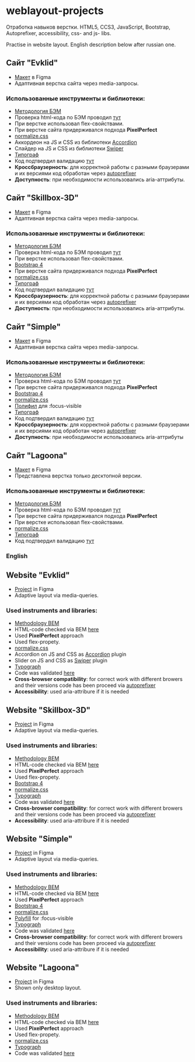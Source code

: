 # weblayout-projects
Отработка навыков верстки. 
HTML5, CCS3, JavaScript, Bootstrap, Autoprefixer, accessibility, css- and js- libs.

Practise in website layout. English description below after russian one.

## Cайт "Evklid" 
* <a href="https://www.figma.com/file/ebNZrWnJUvzeMUzVaaKPWp/Evklid?t=Kk83NiVvQ0ELfowR-6" target="_blank">Макет</a> в Figma
* Адаптивная верстка сайта через media-запросы. 

### Использованные инструменты и библиотеки:
* <a href="https://ru.bem.info/" target="_blank">Методология БЭМ</a>
* Проверка html-кода по БЭМ проводил <a href="https://yoksel.github.io/html-tree/" target="_blank">тут</a>
* При верстке использовал flex-свойствами.
* При верстке сайта придерживался подхода <strong>PixelPerfect</strong> 
* <a href="https://cdnjs.com/libraries/normalize" target="_blank">normalize.css</a>
* Аккордеон на JS и CSS из библиотеки <a href="https://github.com/michu2k/Accordion" target="_blank">Accordion</a> 
* Слайдер на JS и CSS из библиотеки <a href="https://swiperjs.com/" target="_blank">Swiper</a>  
* <a href="https://www.artlebedev.ru/typograf/" target="_blank">Типограф</a> 
* Код подтвердил валидацию <a href="https://validator.w3.org/" target="_blank">тут</a> 
* <strong>Кроссбраузерность</strong>: для корректной работы с разными браузерами и их версиями код обработан через <a href="https://autoprefixer.github.io/ru/" target="_blank">autoprefixer</a> 
* <strong>Доступность</strong>: при необходимости использовались aria-аттрибуты.

## Cайт "Skillbox-3D" 
* <a href="https://www.figma.com/file/veZoXzKQolpOCMhKQpJm83/skillbox-3D?t=ZcftP9vzLU2WOwiy-6" target="_blank">Макет</a> в Figma
* Адаптивная верстка сайта через media-запросы. 

### Использованные инструменты и библиотеки:
* <a href="https://ru.bem.info/" target="_blank">Методология БЭМ</a>
* Проверка html-кода по БЭМ проводил <a href="https://yoksel.github.io/html-tree/" target="_blank">тут</a>
* При верстке использовал flex-свойствами.
* <a href="https://getbootstrap.ru/docs/4.4/" target="_blank">Bootstrap 4</a>
* При верстке сайта придерживался подхода <strong>PixelPerfect</strong> 
* <a href="https://cdnjs.com/libraries/normalize" target="_blank">normalize.css</a>
* <a href="https://www.artlebedev.ru/typograf/" target="_blank">Типограф</a> 
* Код подтвердил валидацию <a href="https://validator.w3.org/" target="_blank">тут</a> 
* <strong>Кроссбраузерность</strong>: для корректной работы с разными браузерами и их версиями код обработан через <a href="https://autoprefixer.github.io/ru/" target="_blank">autoprefixer</a> 
* <strong>Доступность</strong>: при необходимости использовались aria-аттрибуты.

## Cайт "Simple" 
* <a href="https://www.figma.com/file/AbwAWZ3PjGmww8HWlCpkEr/Simple?t=xIb0LAVL0pLeJ4Wo-6" target="_blank">Макет</a> в Figma
* Адаптивная верстка сайта через media-запросы. 

### Использованные инструменты и библиотеки:
* <a href="https://ru.bem.info/" target="_blank">Методология БЭМ</a>
* Проверка html-кода по БЭМ проводил <a href="https://yoksel.github.io/html-tree/" target="_blank">тут</a>
* При верстке сайта придерживался подхода <strong>PixelPerfect</strong> 
* <a href="https://getbootstrap.ru/docs/4.4/" target="_blank">Bootstrap 4</a>
* <a href="https://cdnjs.com/libraries/normalize" target="_blank">normalize.css</a>
* <a href="https://github.com/WICG/focus-visible" target="_blank">Полифил</a>  для :focus-visible 
* <a href="https://www.artlebedev.ru/typograf/" target="_blank">Типограф</a> 
* Код подтвердил валидацию <a href="https://validator.w3.org/" target="_blank">тут</a> 
* <strong>Кроссбраузерность</strong>: для корректной работы с разными браузерами и их версиями код обработан через <a href="https://autoprefixer.github.io/ru/" target="_blank">autoprefixer</a> 
* <strong>Доступность</strong>: при необходимости использовались aria-аттрибуты

## Cайт "Lagoona" 
* <a href="https://www.figma.com/file/9TFXFLhPhWZzrHObcYsaz4/Lagoona.?t=w9HKbJJyjWliC2ja-6" target="_blank">Макет</a> в Figma
* Представлена верстка только десктопной версии.

### Использованные инструменты и библиотеки:
* <a href="https://ru.bem.info/" target="_blank">Методология БЭМ</a>
* Проверка html-кода по БЭМ проводил <a href="https://yoksel.github.io/html-tree/" target="_blank">тут</a>
* При верстке сайта придерживался подхода <strong>PixelPerfect</strong> 
* При верстке использовал flex-свойствами.
* <a href="https://cdnjs.com/libraries/normalize" target="_blank">normalize.css</a>
* <a href="https://www.artlebedev.ru/typograf/" target="_blank">Типограф</a> 
* Код подтвердил валидацию <a href="https://validator.w3.org/" target="_blank">тут</a> 

### English

## Website "Evklid" 
* <a href="https://www.figma.com/file/ebNZrWnJUvzeMUzVaaKPWp/Evklid?t=Kk83NiVvQ0ELfowR-6" target="_blank">Project</a> in Figma
* Adaptive layout via media-queries. 

### Used instruments and libraries:
* <a href="https://en.bem.info/" target="_blank">Methodology BEM</a>
* HTML-code checked via BEM <a href="https://yoksel.github.io/html-tree/" target="_blank">here</a>
* Used <strong>PixelPerfect</strong> approach
* Used flex-propety.
* <a href="https://cdnjs.com/libraries/normalize" target="_blank">normalize.css</a>
* Accordion on JS and CSS as <a href="https://github.com/michu2k/Accordion" target="_blank">Accordion</a> plugin
* Slider on JS and CSS as <a href="https://swiperjs.com/" target="_blank">Swiper</a> plugin
* <a href="https://www.artlebedev.ru/typograf/" target="_blank">Typograph</a> 
* Code was validated <a href="https://validator.w3.org/" target="_blank">here</a> 
* <strong>Cross-browser compatibility</strong>: for correct work with different browers and their versions code has been proceed via <a href="https://autoprefixer.github.io/ru/" target="_blank">autoprefixer</a> 
* <strong>Accessibility</strong>: used aria-attribure if it is needed

## Website "Skillbox-3D" 
* <a href="https://www.figma.com/file/veZoXzKQolpOCMhKQpJm83/skillbox-3D?t=ZcftP9vzLU2WOwiy-6" target="_blank">Project</a> in Figma
* Adaptive layout via media-queries. 

### Used instruments and libraries:
* <a href="https://en.bem.info/" target="_blank">Methodology BEM</a>
* HTML-code checked via BEM <a href="https://yoksel.github.io/html-tree/" target="_blank">here</a>
* Used <strong>PixelPerfect</strong> approach
* Used flex-propety.
* <a href="https://getbootstrap.ru/docs/4.4/" target="_blank">Bootstrap 4</a>
* <a href="https://cdnjs.com/libraries/normalize" target="_blank">normalize.css</a>
* <a href="https://www.artlebedev.ru/typograf/" target="_blank">Typograph</a> 
* Code was validated <a href="https://validator.w3.org/" target="_blank">here</a> 
* <strong>Cross-browser compatibility</strong>: for correct work with different browers and their versions code has been proceed via <a href="https://autoprefixer.github.io/ru/" target="_blank">autoprefixer</a> 
* <strong>Accessibility</strong>: used aria-attribure if it is needed

## Website "Simple" 
* <a href="https://www.figma.com/file/AbwAWZ3PjGmww8HWlCpkEr/Simple?t=xIb0LAVL0pLeJ4Wo-6" target="_blank">Project</a> in Figma
* Adaptive layout via media-queries. 

### Used instruments and libraries: 
* <a href="https://en.bem.info/" target="_blank">Methodology BEM</a>
* HTML-code checked via BEM <a href="https://yoksel.github.io/html-tree/" target="_blank">here</a>
* Used <strong>PixelPerfect</strong> approach
* <a href="https://getbootstrap.com/docs/4.0/getting-started/introduction/" target="_blank">Bootstrap 4</a>
* <a href="https://cdnjs.com/libraries/normalize" target="_blank">normalize.css</a>
* <a href="https://github.com/WICG/focus-visible" target="_blank">Polyfill</a> for :focus-visible 
* <a href="https://www.artlebedev.ru/typograf/" target="_blank">Typograph</a> 
* Code was validated <a href="https://validator.w3.org/" target="_blank">here</a> 
* <strong>Cross-browser compatibility</strong>: for correct work with different browers and their versions code has been proceed via <a href="https://autoprefixer.github.io/ru/" target="_blank">autoprefixer</a> 
* <strong>Accessibility</strong>: used aria-attribure if it is needed


## Website "Lagoona" 
* <a href="https://www.figma.com/file/9TFXFLhPhWZzrHObcYsaz4/Lagoona.?t=w9HKbJJyjWliC2ja-6" target="_blank">Project</a> in Figma
* Shown only desktop layout.

### Used instruments and libraries:
* <a href="https://en.bem.info/" target="_blank">Methodology BEM</a>
* HTML-code checked via BEM <a href="https://yoksel.github.io/html-tree/" target="_blank">here</a>
* Used <strong>PixelPerfect</strong> approach
* Used flex-propety.
* <a href="https://cdnjs.com/libraries/normalize" target="_blank">normalize.css</a>
* <a href="https://www.artlebedev.ru/typograf/" target="_blank">Typograph</a> 
* Code was validated <a href="https://validator.w3.org/" target="_blank">here</a> 

